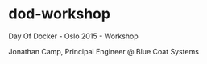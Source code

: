 # dod-workshop
Day Of Docker - Oslo 2015 - Workshop

Jonathan Camp, Principal Engineer @ Blue Coat Systems
